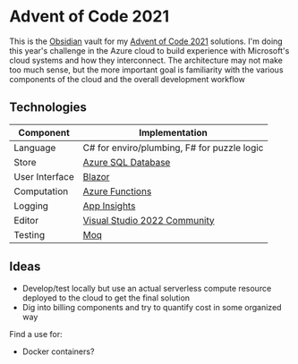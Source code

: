 # Advent of Code 2021

This is the [Obsidian](https://obsidian.md/) vault for my [Advent of Code 2021](https://adventofcode.com/) solutions.  I'm doing this year's challenge in the Azure cloud to build experience with Microsoft's cloud systems and how they interconnect.  The architecture may not make too much sense, but the more important goal is familiarity with the various components of the cloud and the overall development workflow


## Technologies

| Component      | Implementation                                                                                                |
| -------------- | ------------------------------------------------------------------------------------------------------------- |
| Language       | C# for enviro/plumbing, F# for puzzle logic                                                                   |
| Store          | [Azure SQL Database](https://docs.microsoft.com/en-ca/azure/azure-sql/)                                       |
| User Interface | [Blazor](https://dotnet.microsoft.com/apps/aspnet/web-apps/blazor)                                            |
| Computation    | [Azure Functions](https://azure.microsoft.com/en-us/services/functions/)                                      |
| Logging        | [App Insights](https://docs.microsoft.com/en-us/azure/azure-monitor/app/app-insights-overview)                |
| Editor         | [Visual Studio 2022 Community](https://devblogs.microsoft.com/visualstudio/visual-studio-2022-now-available/) |
| Testing        | [Moq](https://github.com/moq/moq4)                                                                            |


## Ideas

- Develop/test locally but use an actual serverless compute resource deployed to the cloud to get the final solution
- Dig into billing components and try to quantify cost in some organized way

Find a use for:

- Docker containers?

